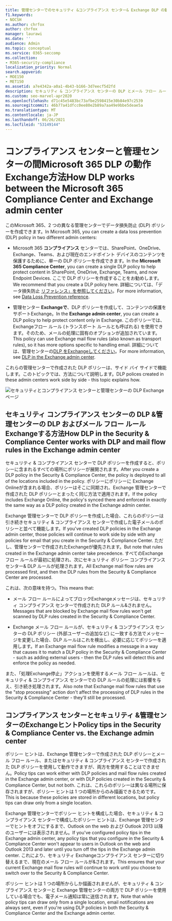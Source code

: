 ```yaml
---
title: 管理センターでのセキュリティ &コンプライアンス センター& Exchange DLP の動作
f1.keywords:
- NOCSH
ms.author: chrfox
author: chrfox
manager: laurawi
ms.date: ''
audience: Admin
ms.topic: conceptual
ms.service: O365-seccomp
ms.collection:
- M365-security-compliance
localization_priority: Normal
search.appverid:
- MOE150
- MET150
ms.assetid: a7e4342a-a0a1-4b43-b166-3d7eecf5d2fd
description: セキュリティ & コンプライアンス センターの DLP とメール フロー ルール (トランスポート ルール) が管理センターでどのように動作Exchangeします。
ms.custom: seo-marvel-apr2020
ms.openlocfilehash: d71c45e5483bc73afbe2598415e30b84e97c2539
ms.sourcegitcommit: 46b77a41dfcc0ee80e2b89a7aa49e9bbe5deae5a
ms.translationtype: MT
ms.contentlocale: ja-JP
ms.lasthandoff: 06/26/2021
ms.locfileid: "53149144"
---
```

# <a name="how-dlp-works-between-the-microsoft-365-compliance-center-and-exchange-admin-center"></a><span data-ttu-id="8e2ea-103">コンプライアンス センターと管理センターの間Microsoft 365 DLP の動作Exchange方法</span><span class="sxs-lookup"><span data-stu-id="8e2ea-103">How DLP works between the Microsoft 365 Compliance Center and Exchange admin center</span></span>

<span data-ttu-id="8e2ea-104">このMicrosoft 365、2 つの異なる管理センターでデータ損失防止 (DLP) ポリシーを作成できます。</span><span class="sxs-lookup"><span data-stu-id="8e2ea-104">In Microsoft 365, you can create a data loss prevention (DLP) policy in two different admin centers:</span></span>
  
- <span data-ttu-id="8e2ea-105">Microsoft 365 **コンプライアンス** センターでは、SharePoint、OneDrive、Exchange、Teams、および現在のエンドポイント デバイスのコンテンツを保護するために、単一の DLP ポリシーを作成できます。</span><span class="sxs-lookup"><span data-stu-id="8e2ea-105">In the **Microsoft 365 Compliance Center**, you can create a single DLP policy to help protect content in SharePoint, OneDrive, Exchange, Teams, and now Endpoint Devices.</span></span> <span data-ttu-id="8e2ea-106">ここで DLP ポリシーを作成することをお勧めします。</span><span class="sxs-lookup"><span data-stu-id="8e2ea-106">We recommend that you create a DLP policy here.</span></span> <span data-ttu-id="8e2ea-107">詳細については、「データ損失防止 [リファレンス」を参照してください](data-loss-prevention-policies.md)。</span><span class="sxs-lookup"><span data-stu-id="8e2ea-107">For more information, see [Data Loss Prevention reference](data-loss-prevention-policies.md).</span></span>
    
- <span data-ttu-id="8e2ea-108">管理センター **Exchangeで**、DLP ポリシーを作成して、コンテンツの保護をサポートExchange。</span><span class="sxs-lookup"><span data-stu-id="8e2ea-108">In the **Exchange admin center**, you can create a DLP policy to help protect content only in Exchange.</span></span> <span data-ttu-id="8e2ea-109">このポリシーでは、Exchangeフロー ルール (トランスポート ルールとも呼ばれる) を使用できます。そのため、メールの処理に固有のオプションが追加されています。</span><span class="sxs-lookup"><span data-stu-id="8e2ea-109">This policy can use Exchange mail flow rules (also known as transport rules), so it has more options specific to handling email.</span></span> <span data-ttu-id="8e2ea-110">詳細については、管理センターの[DLP をExchangeしてください](/exchange/security-and-compliance/data-loss-prevention/data-loss-prevention)。</span><span class="sxs-lookup"><span data-stu-id="8e2ea-110">For more information, see [DLP in the Exchange admin center](/exchange/security-and-compliance/data-loss-prevention/data-loss-prevention).</span></span>
    
<span data-ttu-id="8e2ea-111">これらの管理センターで作成された DLP ポリシーは、サイド バイ サイドで機能します。このトピックでは、方法について説明します。</span><span class="sxs-lookup"><span data-stu-id="8e2ea-111">DLP polices created in these admin centers work side by side - this topic explains how.</span></span>
  
![セキュリティとコンプライアンス センターと管理センターの DLP Exchangeページ](../media/d3eaa7e7-3b16-457b-bd9c-26707f7b584f.png)
  
## <a name="how-dlp-in-the-security--compliance-center-works-with-dlp-and-mail-flow-rules-in-the-exchange-admin-center"></a><span data-ttu-id="8e2ea-113">セキュリティ コンプライアンス センターの DLP &管理センターの DLP およびメール フロー ルールExchangeする方法</span><span class="sxs-lookup"><span data-stu-id="8e2ea-113">How DLP in the Security & Compliance Center works with DLP and mail flow rules in the Exchange admin center</span></span>

<span data-ttu-id="8e2ea-114">セキュリティ & コンプライアンス センターで DLP ポリシーを作成すると、ポリシーに含まれるすべての場所にポリシーが展開されます。</span><span class="sxs-lookup"><span data-stu-id="8e2ea-114">After you create a DLP policy in the Security & Compliance Center, the policy is deployed to all of the locations included in the policy.</span></span> <span data-ttu-id="8e2ea-115">ポリシーにポリシーに Exchange Onlineが含まれる場合、ポリシーはそこに同期され、Exchange 管理センターで作成された DLP ポリシーとまったく同じ方法で適用されます。</span><span class="sxs-lookup"><span data-stu-id="8e2ea-115">If the policy includes Exchange Online, the policy's synced there and enforced in exactly the same way as a DLP policy created in the Exchange admin center.</span></span> 
  
<span data-ttu-id="8e2ea-116">Exchange 管理センターで DLP ポリシーを作成した場合、これらのポリシーは引き続きセキュリティ & コンプライアンス センターで作成した電子メールのポリシーと並べて機能します。</span><span class="sxs-lookup"><span data-stu-id="8e2ea-116">If you've created DLP policies in the Exchange admin center, those policies will continue to work side by side with any policies for email that you create in the Security & Compliance Center.</span></span> <span data-ttu-id="8e2ea-117">ただし、管理センターで作成されたExchangeが優先されます。</span><span class="sxs-lookup"><span data-stu-id="8e2ea-117">But note that rules created in the Exchange admin center take precedence.</span></span> <span data-ttu-id="8e2ea-118">すべてのExchangeフロー ルールが最初に処理され、次にセキュリティ ポリシー コンプライアンス センター& DLP ルールが処理されます。</span><span class="sxs-lookup"><span data-stu-id="8e2ea-118">All Exchange mail flow rules are processed first, and then the DLP rules from the Security & Compliance Center are processed.</span></span>
  
<span data-ttu-id="8e2ea-119">これは、次の意味を持つ。</span><span class="sxs-lookup"><span data-stu-id="8e2ea-119">This means that:</span></span>
  
- <span data-ttu-id="8e2ea-120">メール フロー ルールによってブロックExchangeメッセージは、セキュリティ コンプライアンス センターで作成された DLP ルール&されません。</span><span class="sxs-lookup"><span data-stu-id="8e2ea-120">Messages that are blocked by Exchange mail flow rules won't get scanned by DLP rules created in the Security & Compliance Center.</span></span>
    
- <span data-ttu-id="8e2ea-121">Exchange メール フロー ルールが、セキュリティ & コンプライアンス センターの DLP ポリシー (外部ユーザーの追加など) に一致する方法でメッセージを変更した場合、DLP ルールはこれを検出し、必要に応じてポリシーを適用します。</span><span class="sxs-lookup"><span data-stu-id="8e2ea-121">If an Exchange mail flow rule modifies a message in a way that causes it to match a DLP policy in the Security & Compliance Center - such as adding external users - then the DLP rules will detect this and enforce the policy as needed.</span></span>
    
<span data-ttu-id="8e2ea-122">また、「処理Exchange停止」アクションを使用するメール フロー ルールは、セキュリティ & コンプライアンス センターでの DLP ルールの処理には影響を与え、引き続き処理されます。</span><span class="sxs-lookup"><span data-stu-id="8e2ea-122">Also note that Exchange mail flow rules that use the "stop processing" action don't affect the processing of DLP rules in the Security & Compliance Center - they'll still be processed.</span></span>
  
## <a name="policy-tips-in-the-security--compliance-center-vs-the-exchange-admin-center"></a><span data-ttu-id="8e2ea-123">コンプライアンス センターとセキュリティ &管理センターのExchangeヒント</span><span class="sxs-lookup"><span data-stu-id="8e2ea-123">Policy tips in the Security & Compliance Center vs. the Exchange admin center</span></span>

<span data-ttu-id="8e2ea-124">ポリシー ヒントは、Exchange 管理センターで作成された DLP ポリシーとメール フロー ルール、またはセキュリティ & コンプライアンス センターで作成された DLP ポリシーを使用して動作できますが、両方を使用することはできません。</span><span class="sxs-lookup"><span data-stu-id="8e2ea-124">Policy tips can work either with DLP policies and mail flow rules created in the Exchange admin center, or with DLP policies created in the Security & Compliance Center, but not both.</span></span> <span data-ttu-id="8e2ea-125">これは、これらのポリシーは異なる場所に保存されますが、ポリシー ヒントは 1 つの場所からのみ描画できるためです。</span><span class="sxs-lookup"><span data-stu-id="8e2ea-125">This is because these policies are stored in different locations, but policy tips can draw only from a single location.</span></span>
  
<span data-ttu-id="8e2ea-126">Exchange 管理センターでポリシー ヒントを構成した場合、セキュリティ & コンプライアンス センターで構成したポリシー ヒントは、Exchange 管理センターでヒントをオフにするまで、Outlook on the web および Outlook 2013 以降のユーザーには表示されません。</span><span class="sxs-lookup"><span data-stu-id="8e2ea-126">If you've configured policy tips in the Exchange admin center, any policy tips that you configure in the Security & Compliance Center won't appear to users in Outlook on the web and Outlook 2013 and later until you turn off the tips in the Exchange admin center.</span></span> <span data-ttu-id="8e2ea-127">これにより、セキュリティ Exchangeコンプライアンス センターに切り替えるまで、現在のメール フロー ルールが&されます。</span><span class="sxs-lookup"><span data-stu-id="8e2ea-127">This ensures that your current Exchange mail flow rules will continue to work until you choose to switch over to the Security & Compliance Center.</span></span>
  
<span data-ttu-id="8e2ea-128">ポリシー ヒントは 1 つの場所からしか描画されませんが、セキュリティ & コンプライアンス センターと Exchange 管理センターの両方で DLP ポリシーを使用している場合でも、電子メール通知は常に送信されます。</span><span class="sxs-lookup"><span data-stu-id="8e2ea-128">Note that while policy tips can draw only from a single location, email notifications are always sent, even if you're using DLP policies in both the Security & Compliance Center and the Exchange admin center.</span></span>
